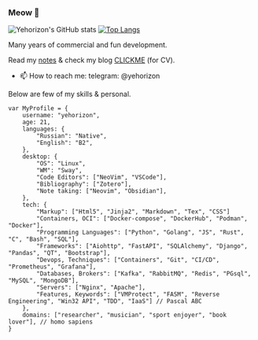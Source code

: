 ### Meow 👋

![Yehorizon's GitHub stats](https://github-readme-stats.vercel.app/api?username=yehorizon&show_icons=true&theme=transparent&include_all_commits=false)
[![Top Langs](https://github-readme-stats.vercel.app/api/top-langs/?username=yehorizon&theme=transparent&layout=compact)](https://github.com/anuraghazra/github-readme-stats)

Many years of commercial and fun development.

Read my [notes](https://github.com/yehorizon/Notes) & check my blog [CLICKME](https://yehorizon.github.io) (for CV). 
- 📫 How to reach me: 
telegram: @yehorizon

Below are few of my skills & personal.


```
var MyProfile = {
    username: "yehorizon",
    age: 21,
    languages: {
        "Russian": "Native",
        "English": "B2",
    },
    desktop: {
        "OS": "Linux",
        "WM": "Sway",
        "Code Editors": ["NeoVim", "VSCode"],
        "Bibliography": ["Zotero"],
        "Note taking: ["Neovim", "Obsidian"],
    },
    tech: {
        "Markup": ["Html5", "Jinja2", "Markdown", "Tex", "CSS"]
        "Containers, OCI": ["Docker-compose", "DockerHub", "Podman", "Docker"],
        "Programming Languages": ["Python", "Golang", "JS", "Rust", "C", "Bash", "SQL"],
        "Frameworks": ["Aiohttp", "FastAPI", "SQLAlchemy", "Django", "Pandas", "QT", "Bootstrap"],
        "Devops, Techniques": ["Containers", "Git", "CI/CD", "Prometheus", "Grafana"],
        "Databases, Brokers": ["Kafka", "RabbitMQ", "Redis", "PGsql", "MySQL", "MongoDB"],
        "Servers": ["Nginx", "Apache"],
        "Features, Keywords": ["VMProtect", "FASM", "Reverse Engineering", "Win32 API", "TDD", "IaaS"] // Pascal ABC 
    },
    domains: ["researcher", "musician", "sport enjoyer", "book lover"], // homo sapiens 
}
```
